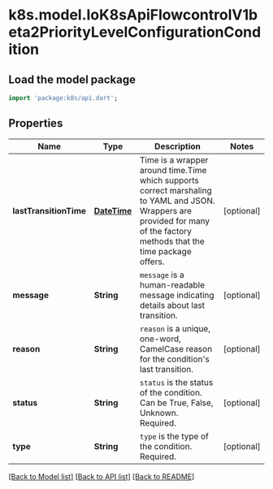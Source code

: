 # k8s.model.IoK8sApiFlowcontrolV1beta2PriorityLevelConfigurationCondition

## Load the model package
```dart
import 'package:k8s/api.dart';
```

## Properties
Name | Type | Description | Notes
------------ | ------------- | ------------- | -------------
**lastTransitionTime** | [**DateTime**](DateTime.md) | Time is a wrapper around time.Time which supports correct marshaling to YAML and JSON.  Wrappers are provided for many of the factory methods that the time package offers. | [optional] 
**message** | **String** | `message` is a human-readable message indicating details about last transition. | [optional] 
**reason** | **String** | `reason` is a unique, one-word, CamelCase reason for the condition's last transition. | [optional] 
**status** | **String** | `status` is the status of the condition. Can be True, False, Unknown. Required. | [optional] 
**type** | **String** | `type` is the type of the condition. Required. | [optional] 

[[Back to Model list]](../README.md#documentation-for-models) [[Back to API list]](../README.md#documentation-for-api-endpoints) [[Back to README]](../README.md)


